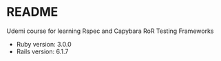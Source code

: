 # README

Udemi course for learning Rspec and Capybara RoR Testing Frameworks

* Ruby version: 3.0.0
* Rails version: 6.1.7
